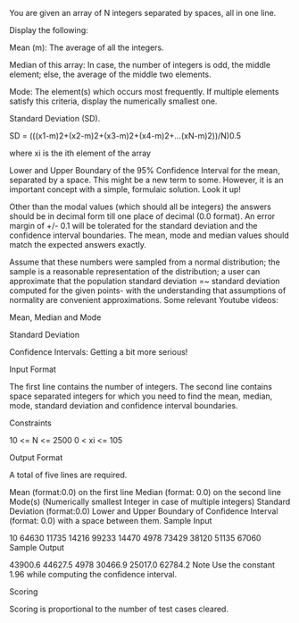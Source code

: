 You are given an array of N integers separated by spaces, all in one line.

Display the following:

Mean (m): The average of all the integers.

Median of this array: In case, the number of integers is odd, the middle element; else, the average of the middle two elements.

Mode: The element(s) which occurs most frequently. If multiple elements satisfy this criteria, display the numerically smallest one.

Standard Deviation (SD).

SD = (((x1-m)2+(x2-m)2+(x3-m)2+(x4-m)2+...(xN-m)2))/N)0.5

where xi is the ith element of the array

Lower and Upper Boundary of the 95% Confidence Interval for the mean, separated by a space. This might be a new term to some. However, it is an important concept with a simple, formulaic solution. Look it up!

Other than the modal values (which should all be integers) the answers should be in decimal form till one place of decimal (0.0 format). An error margin of +/- 0.1 will be tolerated for the standard deviation and the confidence interval boundaries. The mean, mode and median values should match the expected answers exactly.

Assume that these numbers were sampled from a normal distribution; the sample is a reasonable representation of the distribution; a user can approximate that the population standard deviation =~ standard deviation computed for the given points- with the understanding that assumptions of normality are convenient approximations. Some relevant Youtube videos:

Mean, Median and Mode


Standard Deviation


Confidence Intervals: Getting a bit more serious!

Input Format

The first line contains the number of integers.
The second line contains space separated integers for which you need to find the mean, median, mode, standard deviation and confidence interval boundaries.

Constraints

10 <= N <= 2500
0 < xi <= 105

Output Format

A total of five lines are required.

Mean (format:0.0) on the first line
Median (format: 0.0) on the second line
Mode(s) (Numerically smallest Integer in case of multiple integers)
Standard Deviation (format:0.0) 
Lower and Upper Boundary of Confidence Interval (format: 0.0) with a space between them.
Sample Input

10
64630 11735 14216 99233 14470 4978 73429 38120 51135 67060
Sample Output

43900.6
44627.5
4978
30466.9
25017.0 62784.2
Note
Use the constant 1.96 while computing the confidence interval.

Scoring

Scoring is proportional to the number of test cases cleared.
